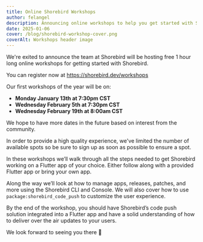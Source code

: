 ```yaml
---
title: Online Shorebird Workshops
author: felangel
description: Announcing online workshops to help you get started with Shorebird.
date: 2025-01-06
cover: /blog/shorebird-workshop-cover.png
coverAlt: Workshops header image
---
```


We're exited to announce the team at Shorebird will be hosting free 1 hour long
online workshops for getting started with Shorebird.

You can register now at https://shorebird.dev/workshops

Our first workshops of the year will be on:

- **Monday January 13th at 7:30pm CST**
- **Wednesday February 5th at 7:30pm CST**
- **Wednesday February 19th at 8:00am CST**

We hope to have more dates in the future based on interest from the community.

In order to provide a high quality experience, we've limited the number of
available spots so be sure to sign up as soon as possible to ensure a spot.

In these workshops we’ll walk through all the steps needed to get Shorebird
working on a Flutter app of your choice. Either follow along with a provided
Flutter app or bring your own app.

Along the way we’ll look at how to manage apps, releases, patches, and more
using the Shorebird CLI and Console. We will also cover how to use
`package:shorebird_code_push` to customize the user experience.

By the end of the workshop, you should have Shorebird’s code push solution
integrated into a Flutter app and have a solid understanding of how to deliver
over the air updates to your users.

We look forward to seeing you there 👋
